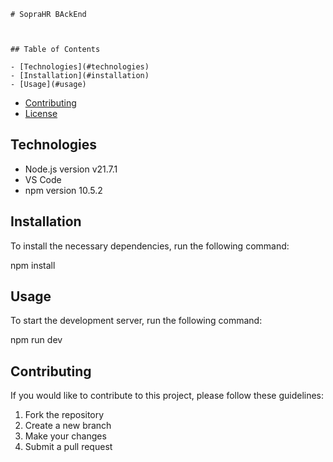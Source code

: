 
    # SopraHR BAckEnd

    

    ## Table of Contents

    - [Technologies](#technologies)
    - [Installation](#installation)
    - [Usage](#usage)
- [Contributing](#contributing)
- [License](#license)

## Technologies

- Node.js version v21.7.1
- VS Code
- npm version 10.5.2

## Installation

To install the necessary dependencies, run the following command:

npm install



## Usage

To start the development server, run the following command:

npm run dev



## Contributing

If you would like to contribute to this project, please follow these guidelines:

1. Fork the repository
2. Create a new branch
3. Make your changes
4. Submit a pull request
